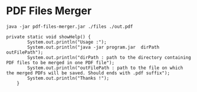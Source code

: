 # PDF Files Merger
`java -jar pdf-files-merger.jar ./files ./out.pdf`
```
private static void showHelp() {
        System.out.println("Usage :");
        System.out.println("java -jar program.jar  dirPath outFilePath");
        System.out.println("dirPath : path to the directory containing PDF files to be merged in one PDF file");
        System.out.println("outFilePath : path to the file on which the merged PDFs will be saved. Should ends with .pdf suffix");
        System.out.println("Thanks !");
    }
```